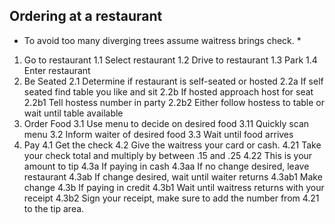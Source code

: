 ## Ordering at a restaurant ##
* To avoid too many diverging trees assume waitress brings check. *

1. Go to restaurant
1.1 Select restaurant
1.2 Drive to restaurant
1.3 Park
1.4 Enter restaurant
2. Be Seated
2.1 Determine if restaurant is self-seated or hosted
2.2a If self seated find table you like and sit
2.2b If hosted approach host for seat
2.2b1 Tell hostess number in party
2.2b2 Either follow hostess to table or wait until table available
3. Order Food
3.1 Use menu to decide on desired food
3.11 Quickly scan menu
3.2 Inform waiter of desired food
3.3 Wait until food arrives
4. Pay
4.1 Get the check
4.2 Give the waitress your card or cash.
4.21 Take your check total and multiply by between .15 and .25
4.22 This is your amount to tip
4.3a If paying in cash
4.3aa If no change desired, leave restaurant
4.3ab If change desired, wait until waiter returns
4.3ab1 Make change
4.3b If paying in credit
4.3b1 Wait until waitress returns with your receipt
4.3b2 Sign your receipt, make sure to add the number from 4.21 to the tip area.
